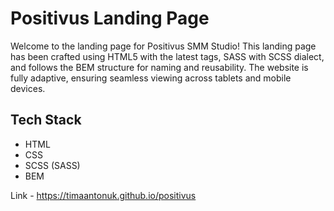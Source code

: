 # Positivus Landing Page

Welcome to the landing page for Positivus SMM Studio! This landing page has been crafted using HTML5 with the latest tags, SASS with SCSS dialect, and follows the BEM structure for naming and reusability. The website is fully adaptive, ensuring seamless viewing across tablets and mobile devices.

## Tech Stack
- HTML
- CSS
- SCSS (SASS)
- BEM

Link - https://timaantonuk.github.io/positivus
